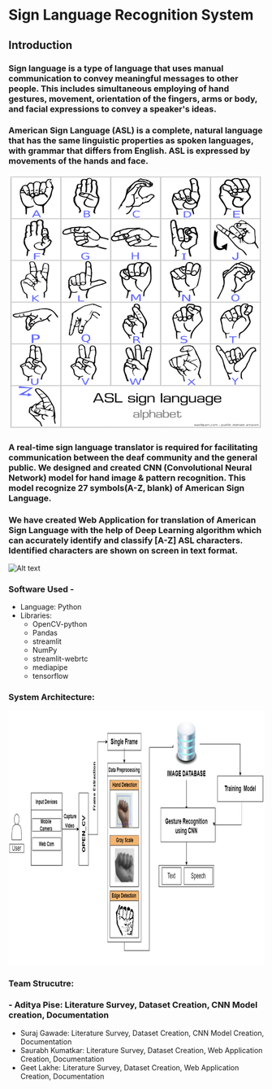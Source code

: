 # Sign Language Recognition System
## Introduction

### Sign language is a type of language that uses manual communication to convey meaningful messages to other people. This includes simultaneous employing of hand gestures, movement, orientation of the fingers, arms or body, and facial expressions to convey a speaker's ideas.

### American Sign Language (ASL) is a complete, natural language that has the same linguistic properties as spoken languages, with grammar that differs from English. ASL is expressed by movements of the hands and face. 

<img src="Presentation/ASL.png" alt="Alt text" width="500" height="500">

### A real-time sign language translator is required for facilitating communication between the deaf community and the general public. We designed and created CNN (Convolutional Neural Network) model for hand image & pattern recognition. This model recognize 27 symbols(A-Z, blank) of American Sign Language.

### We have created Web Application for translation of American Sign Language with the help of Deep Learning algorithm which can accurately identify and classify [A-Z] ASL characters. Identified characters are shown on screen in text format.


<img src="Presentation/Demo.gif" alt="Alt text" width="1000" height="1000">


### Software Used - 
- Language: Python
- Libraries: 
    - OpenCV-python
    - Pandas
    - streamlit
    - NumPy
    - streamlit-webrtc
    - mediapipe
    - tensorflow

### System Architecture:
<img src="Presentation/Architecture.png" alt="Alt text" width="1000" height="500">


### Team Strucutre:
### - Aditya Pise: Literature Survey, Dataset Creation, CNN Model creation, Documentation
- Suraj Gawade: Literature Survey, Dataset Creation, CNN Model Creation, 
Documentation 
- Saurabh Kumatkar: Literature Survey, Dataset Creation, Web Application 
Creation, Documentation 
- Geet Lakhe: Literature Survey, Dataset Creation, Web Application Creation, 
Documentation 
 